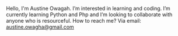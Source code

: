 Hello, I'm Austine Owagah.
I’m interested in learning and coding.
I’m currently learning Python and Php and
I’m looking to collaborate with anyone who is resourceful.
How to reach me? Via email: austine.owagha@gmail.com


<!---
Austine Owagah/Owagah19 is a  special  repository because its `README.md` (this file) appears on your GitHub profile.
You can click the Preview link to take a look at your changes.
--->
